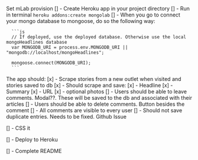 Set mLab provision
[] - Create Heroku app in your project directory
[] - Run in terminal `heroku addons:create mongolab`
[] - When you go to connect your mongo database to mongoose, do so the following way: 

      ```js
      // If deployed, use the deployed database. Otherwise use the local mongoHeadlines database
      var MONGODB_URI = process.env.MONGODB_URI || "mongodb://localhost/mongoHeadlines";

      mongoose.connect(MONGODB_URI);
      ```

The app should:
[x] - Scrape stories from a new outlet when visited and stories saved to db
[x] - Should scrape and save:
  [x] - Headline
  [x] - Summary
  [x] - URL
  [x] - optional photos
[] - Users should be able to leave comments. Modal??. These will be saved to the db and associated with their articles
[] - Users should be able to delete comments. Button besides the comment
[] - All comments are visible to every user
[] - Should not save duplicate entries.  Needs to be fixed.  Github Issue

[] - CSS it

[] - Deploy to Heroku

[] - Complete README
